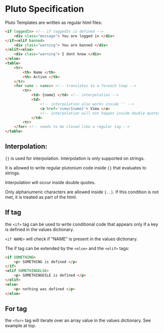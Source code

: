 # Pluto Specification

Pluto Templates are written as regular html files:

```html
<if loggedIn> <!-- if loggedIn is defined -->
	<div class="message"> You are logged in </div>
</if><elif banned>
	<div class="warning"> You are banned </div>
</elif><else>
	<div class="warning"> I dont know </div>
</else>
<table>
	<tr>
		<th> Name </th>
		<th> Action </th>
	</tr>
	<for name : names> <!-- translates to a foreach loop -->
		<tr>
			<td> {name} </td> <!-- interpolation -->
			<td>
				<!-- interpolation also works inside '' -->
				<a href='view/{name}'> View </a> 
				<!-- interpolation will not happen inside double quotes: "{name}" -->
			</td>
		<tr>
	</for> <!-- needs to be closed like a regular tag -->
</table>
```

## Interpolation:

`{}` is used for interpolation. Interpolation is only supported on strings.

It is allowed to write regular plutonium code inside `{}` that evaluates to
strings.

Interpolation will occur inside double quotes.

Only alphanumeric characters are allowed inside `{..}`. If this condition is
not met, it is treated as part of the html.

## If tag

the `<if>` tag can be used to write conditional code that appears only if
a key is defined in the values dictionary.

`<if NAME>` will check if "NAME" is present in the values dictionary.

The if tag can be extended by the `<else>` and the `<elif>` tags:

```html
<if SOMETHING>
	<p> SOMETHING is defined </p>
</if>
<elif SOMETHINGELSE>
	<p> SOMETHINGESLE is defined </p>
</elif>
<else>
	<p> nothing was defined </p>
</else>
```

## For tag

the `<for>` tag will iterate over an array value in the values dictionary.
See example at top.

